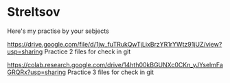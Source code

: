 # Streltsov
Here's my practise by your sebjects

https://drive.google.com/file/d/1jw_fuTRukQwTjLixBrzYR1rYWtz91jUZ/view?usp=sharing Practice 2 files for check in git

https://colab.research.google.com/drive/14hth00kBGUNXc0CKn_yJYselmFaGRQRx?usp=sharing Practice 3 files for check in git
